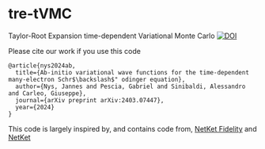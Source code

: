 # tre-tVMC
Taylor-Root Expansion time-dependent Variational Monte Carlo [![DOI](https://zenodo.org/badge/838736115.svg)](https://zenodo.org/doi/10.5281/zenodo.13273353)

Please cite our work if you use this code
```
@article{nys2024ab,
  title={Ab-initio variational wave functions for the time-dependent many-electron Schr$\backslash$" odinger equation},
  author={Nys, Jannes and Pescia, Gabriel and Sinibaldi, Alessandro and Carleo, Giuseppe},
  journal={arXiv preprint arXiv:2403.07447},
  year={2024}
}
```

This code is largely inspired by, and contains code from, [NetKet Fidelity](https://github.com/netket/netket_fidelity.git) and [NetKet](https://github.com/netket/netket.git)

